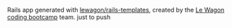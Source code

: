Rails app generated with [lewagon/rails-templates](https://github.com/lewagon/rails-templates), created by the [Le Wagon coding bootcamp](https://www.lewagon.com) team.
just to push
